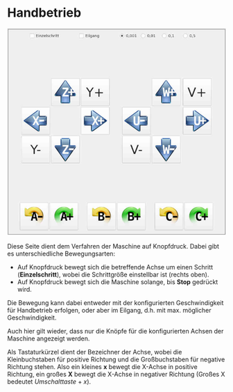 # Handbetrieb

![Handbetrieb](images/JogView.jpg)

Diese Seite dient dem Verfahren der Maschine auf Knopfdruck. Dabei gibt es unterschiedliche Bewegungsarten:
- Auf Knopfdruck bewegt sich die betreffende Achse um einen Schritt (**Einzelschritt**), wobei die Schrittgröße einstellbar ist (rechts oben).
- Auf Knopfdruck bewegt sich die Maschine solange, bis **Stop** gedrückt wird.

Die Bewegung kann dabei entweder mit der konfigurierten Geschwindigkeit für Handbetrieb erfolgen, oder aber im Eilgang, d.h. mit max. möglicher Geschwindigkeit.

Auch hier gilt wieder, dass nur die Knöpfe für die konfigurierten Achsen der
Maschine angezeigt werden.

Als Tastaturkürzel dient der Bezeichner der Achse, wobei die Kleinbuchstaben für
positive Richtung und die Großbuchstaben für negative Richtung stehen. Also ein
kleines **x** bewegt die X-Achse in positive Richtung, ein großes **X** bewegt die
X-Achse in negativer Richtung (Großes X bedeutet *Umschalttaste* + *x*).
